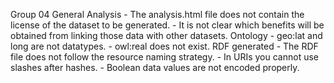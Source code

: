 Group 04
    General
    Analysis
        - The analysis.html file does not contain the license of the dataset to be generated.
        - It is not clear which benefits will be obtained from linking those data with other datasets.
    Ontology
        - geo:lat and long are not datatypes.
        - owl:real does not exist.
    RDF generated
        - The RDF file does not follow the resource naming strategy.
        - In URIs you cannot use slashes after hashes.
        - Boolean data values are not encoded properly.

